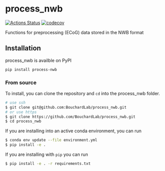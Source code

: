 # process_nwb

[![Actions Status](https://github.com/BouchardLab/process_nwb/workflows/process_nwb%20tests/badge.svg)](https://github.com/BouchardLab/process_nwb/actions) [![codecov](https://codecov.io/gh/BouchardLab/process_nwb/branch/master/graph/badge.svg)](https://codecov.io/gh/BouchardLab/process_nwb)



Functions for preprocessing (ECoG) data stored in the NWB format


## Installation

process_nwb is availble on PyPI

```bash
pip install process-nwb
```

### From source
To install, you can clone the repository and `cd` into the process_nwb folder.

```bash
# use ssh
$ git clone git@github.com:BouchardLab/process_nwb.git
# or use https
$ git clone https://github.com/BouchardLab/process_nwb.git
$ cd process_nwb
```

If you are installing into an active conda environment, you can run

```bash
$ conda env update --file environment.yml
$ pip install -e .
```

If you are installing with `pip` you can run

```bash
$ pip install -e . -r requirements.txt
```
